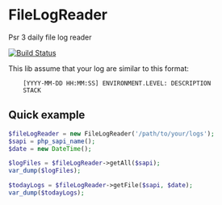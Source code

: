 FileLogReader
========

Psr 3 daily file log reader

[![Build Status](https://travis-ci.org/Spir/FileLogReader.png?branch=master)](https://travis-ci.org/Spir/FileLogReader)

This lib assume that your log are similar to this format:
```
	[YYYY-MM-DD HH:MM:SS] ENVIRONMENT.LEVEL: DESCRIPTION
	STACK
```


Quick example
----

```php
$fileLogReader = new FileLogReader('/path/to/your/logs');
$sapi = php_sapi_name();
$date = new DateTime();

$logFiles = $fileLogReader->getAll($sapi);
var_dump($logFiles);

$todayLogs = $fileLogReader->getFile($sapi, $date);
var_dump($todayLogs);
```
